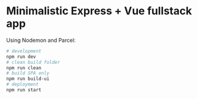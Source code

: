 # Minimalistic Express + Vue fullstack app

Using Nodemon and Parcel:

```bash
# development
npm run dev
# clean build folder
npm run clean
# build SPA only
npm run build-ui
# deployment
npm run start
```
